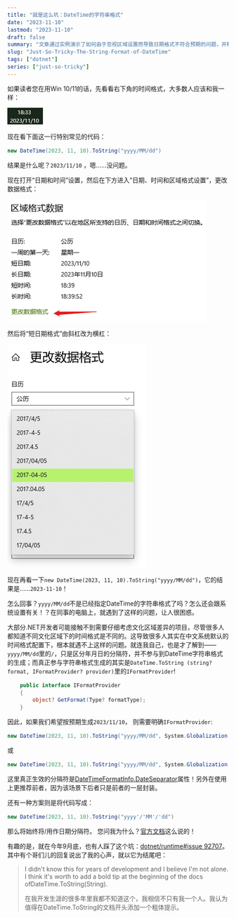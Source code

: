 ```yaml
---
title: "就是这么坑：DateTime的字符串格式"
date: "2023-11-10"
lastmod: "2023-11-10"
draft: false
summary: "文章通过实例演示了如何由于忽视区域设置而导致日期格式不符合预期的问题，并解释了DateTime.ToString方法中IFormatProvider参数的重要性。通过阅读本文，读者将学会如何正确地生成期望的日期格式字符串，避免在开发过程中遇到类似的困惑和错误。"
slug: "Just-So-Tricky-The-String-Format-of-DateTime"
tags: ["dotnet"]
series: ["just-so-tricky"]
---
```


如果读者您在用Win 10/11的话，先看看右下角的时间格式，大多数人应该和我一样：

![1](1.png)

现在看下面这一行特别常见的代码：

```csharp
new DateTime(2023, 11, 10).ToString("yyyy/MM/dd")
```

结果是什么呢？`2023/11/10` ，嗯……没问题。

现在打开“日期和时间”设置，然后在下方进入“日期、时间和区域格式设置”，更改数据格式：

![2](2.png)

然后将“短日期格式”由斜杠改为横杠：

![3](3.png)

现在再看一下`new DateTime(2023, 11, 10).ToString("yyyy/MM/dd")`，它的结果是……`2023-11-10`！

怎么回事？`yyyy/MM/dd`不是已经指定DateTime的字符串格式了吗？怎么还会跟系统设置有关！？在同事的电脑上，就遇到了这样的问题，让人很困惑。

大部分.NET开发者可能接触不到需要仔细考虑文化区域差异的项目，尽管很多人都知道不同文化区域下的时间格式是不同的。这导致很多人其实在中文系统默认的时间格式配置下，根本就遇不上这样的问题。就连我自己，也是才了解到——
`yyyy/MM/dd`里的`/`，只是区分年月日的分隔符，并不参与到DateTime字符串格式的生成；而真正参与字符串格式生成的其实是`DateTime.ToString (string? format, IFormatProvider? provider)`里的`IFormatProvider`!

```csharp
    public interface IFormatProvider
    {
        object? GetFormat(Type? formatType);
    }
```

因此，如果我们希望按预期生成`2023/11/10`， 则需要明确`IFormatProvider`:

```csharp
new DateTime(2023, 11, 10).ToString("yyyy/MM/dd", System.Globalization.DateTimeFormatInfo.InvariantInfo)
```

或

```csharp
new DateTime(2023, 11, 10).ToString("yyyy/MM/dd", System.Globalization.CultureInfo.InvariantCulture)
```

这里真正生效的分隔符是[DateTimeFormatInfo.DateSeparator](https://learn.microsoft.com/zh-cn/dotnet/api/system.globalization.datetimeformatinfo.dateseparator)属性！另外在使用上更推荐前者，因为该场景下后者只是前者的一层封装。

还有一种方案则是将代码写成：

```csharp
new DateTime(2023, 11, 10).ToString("yyyy'/'MM'/'dd")
```

那么将始终将/用作日期分隔符。 您问我为什么？[官方文档](https://learn.microsoft.com/zh-cn/dotnet/standard/base-types/custom-date-and-time-format-strings#date-and-time-separator-specifiers)这么说的！

有趣的是，就在今年9月底，也有人踩了这个坑：[dotnet/runtime#issue 92707](https://github.com/dotnet/runtime/issues/92707)。其中有个哥们儿的回复说出了我的心声，就以它为结尾吧：

> I didn't know this for years of development and I believe I'm not alone. I think it's worth to add a bold tip at the beginning of the docs ofDateTime.ToString(String).
>
> 在我开发生涯的很多年里我都不知道这个，我相信不只有我一个人。我认为值得在DateTime.ToString的文档开头添加一个粗体提示。
